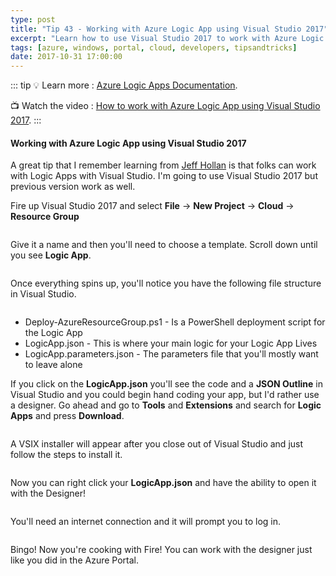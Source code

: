 ```yaml
---
type: post
title: "Tip 43 - Working with Azure Logic App using Visual Studio 2017"
excerpt: "Learn how to use Visual Studio 2017 to work with Azure Logic App"
tags: [azure, windows, portal, cloud, developers, tipsandtricks]
date: 2017-10-31 17:00:00
---
```


::: tip
:bulb: Learn more : [Azure Logic Apps Documentation](https://docs.microsoft.com/azure/logic-apps/?WT.mc_id=docs-azuredevtips-micrum).

:tv: Watch the video : [How to work with Azure Logic App using Visual Studio 2017](https://www.youtube.com/watch?v=blX-xpN8jFQ&list=PLLasX02E8BPCNCK8Thcxu-Y-XcBUbhFWC&index=35?WT.mc_id=youtube-azuredevtips-micrum).
:::

#### Working with Azure Logic App using Visual Studio 2017

A great tip that I remember learning from [Jeff Hollan](https://twitter.com/jeffhollan?lang=en?WT.mc_id=twitter-azuredevtips-micrum) is that folks can work with Logic Apps with Visual Studio. I'm going to use Visual Studio 2017 but previous version work as well. 

Fire up Visual Studio 2017 and select **File** -> **New Project** -> **Cloud** -> **Resource Group**

<img :src="$withBase('/files/vs2017logicapp1.png')">

Give it a name and then you'll need to choose a template. Scroll down until you see **Logic App**. 

<img :src="$withBase('/files/vs2017logicapp2.png')">

Once everything spins up, you'll notice you have the following file structure in Visual Studio. 

<img :src="$withBase('/files/vs2017logicapp3.png')">

* Deploy-AzureResourceGroup.ps1 - Is a PowerShell deployment script for the Logic App
* LogicApp.json - This is where your main logic for your Logic App Lives
* LogicApp.parameters.json - The parameters file that you'll mostly want to leave alone

If you click on the **LogicApp.json** you'll see the code and a **JSON Outline** in Visual Studio and you could begin hand coding your app, but I'd rather use a designer. Go ahead and go to **Tools** and **Extensions** and search for **Logic Apps** and press **Download**. 

<img :src="$withBase('/files/vs2017logicapp4.png')">

A VSIX installer will appear after you close out of Visual Studio and just follow the steps to install it. 

<img :src="$withBase('/files/vs2017logicapp5.png')">

Now you can right click your **LogicApp.json** and have the ability to open it with the Designer! 

<img :src="$withBase('/files/vs2017logicapp6.png')">

You'll need an internet connection and it will prompt you to log in. 

<img :src="$withBase('/files/vs2017logicapp7.png')">

Bingo! Now you're cooking with Fire! You can work with the designer just like you did in the Azure Portal. 
